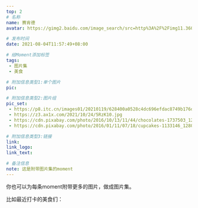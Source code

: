 ```yaml
---
top: 2
# 名称
name: 赛肯德
avatar: https://gimg2.baidu.com/image_search/src=http%3A%2F%2Fimg11.360buyimg.com%2Fn1%2Fjfs%2Ft22180%2F273%2F1048905858%2F16927%2Fc863f2d8%2F5b1ee306Nc3fa41e8.jpg&refer=http%3A%2F%2Fimg11.360buyimg.com&app=2002&size=f9999,10000&q=a80&n=0&g=0n&fmt=jpeg?sec=1630730078&t=818b15beaf41cabfa800ddea79f89445

# 发布时间
date: 2021-08-04T11:57:49+08:00

# 给Moment添加标签
tags:
 - 图片集
 - 美食

# 附加信息类型1:单个图片
pic:

# 附加信息类型2:图片组
pic_set:
 - https://p8.itc.cn/images01/20210119/628400a0528c4dc696efdac8749b176d.jpeg
 - https://z3.ax1x.com/2021/10/24/5RzK10.jpg
 - https://cdn.pixabay.com/photo/2016/10/13/11/44/chocolates-1737503_1280.jpg
 - https://cdn.pixabay.com/photo/2016/01/11/07/18/cupcakes-1133146_1280.jpg

# 附加信息类型3:链接
link:
link_logo:
link_text:

# 备注信息
note: 这是附带图片集的moment
---
```


你也可以为每条moment附带更多的图片，做成图片集。

比如最近打卡的美食们：